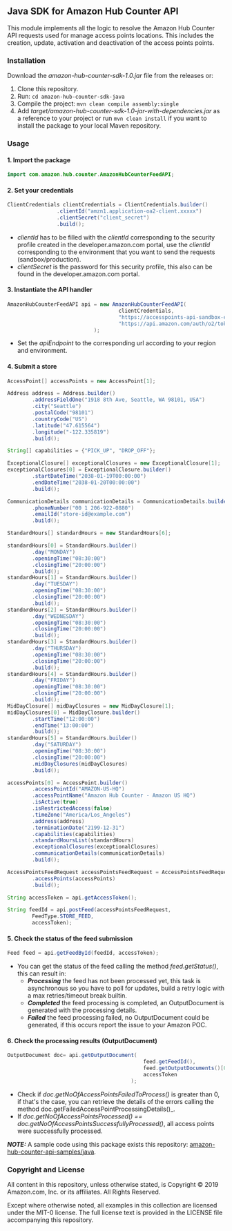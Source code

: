 

## Java SDK for Amazon Hub Counter API
This module implements all the logic to resolve the Amazon Hub Counter API requests used for manage access points locations. This includes the creation, update, activation and deactivation of the access points points.

### Installation
Download the _amazon-hub-counter-sdk-1.0.jar_ file from the releases or:

1. Clone this repository.
2. Run:
```cd amazon-hub-counter-sdk-java```
4. Compile the project:
   ```mvn clean compile assembly:single```
5. Add _target/amazon-hub-counter-sdk-1.0-jar-with-dependencies.jar_ as a reference to your project or run ```mvn clean install``` if you want to install the package to your local Maven repository.

### Usage
#### 1. Import the package

```java
import com.amazon.hub.counter.AmazonHubCounterFeedAPI;
```

#### 2. Set your credentials
```java
ClientCredentials clientCredentials = ClientCredentials.builder()
                .clientId("amzn1.application-oa2-client.xxxxx")
                .clientSecret("client_secret")
                .build();
```
* _clientId_ has to be filled with the _clientId_ corresponding to the security profile created in the developer.amazon.com portal, use the _clientId_ corresponding to the environment that you want to send the requests (sandbox/production).
* _clientSecret_ is the password for this security profile, this also can be found in the developer.amazon.com portal.

#### 3. Instantiate the API handler
```java
AmazonHubCounterFeedAPI api = new AmazonHubCounterFeedAPI(
									clientCredentials,
									"https://accesspoints-api-sandbox-eu.amazon.com",
									"https://api.amazon.com/auth/o2/token"
							);
```
* Set the _apiEndpoint_ to the corresponding url according to your region and environment.

#### 4. Submit a store
```java
AccessPoint[] accessPoints = new AccessPoint[1];

Address address = Address.builder()
        .addressFieldOne("1918 8th Ave, Seattle, WA 98101, USA")
        .city("Seattle")
        .postalCode("98101")
        .countryCode("US")
        .latitude("47.615564")
        .longitude("-122.335819")
        .build();

String[] capabilities = {"PICK_UP", "DROP_OFF"};

ExceptionalClosure[] exceptionalClosures = new ExceptionalClosure[1];
exceptionalClosures[0] = ExceptionalClosure.builder()
        .startDateTime("2038-01-19T00:00:00")
        .endDateTime("2038-01-20T00:00:00")
        .build();

CommunicationDetails communicationDetails = CommunicationDetails.builder()
        .phoneNumber("00 1 206-922-0880")
        .emailId("store-id@example.com")
        .build();

StandardHours[] standardHours = new StandardHours[6];

standardHours[0] = StandardHours.builder()
        .day("MONDAY")
        .openingTime("08:30:00")
        .closingTime("20:00:00")
        .build();
standardHours[1] = StandardHours.builder()
        .day("TUESDAY")
        .openingTime("08:30:00")
        .closingTime("20:00:00")
        .build();
standardHours[2] = StandardHours.builder()
        .day("WEDNESDAY")
        .openingTime("08:30:00")
        .closingTime("20:00:00")
        .build();
standardHours[3] = StandardHours.builder()
        .day("THURSDAY")
        .openingTime("08:30:00")
        .closingTime("20:00:00")
        .build();
standardHours[4] = StandardHours.builder()
        .day("FRIDAY")
        .openingTime("08:30:00")
        .closingTime("20:00:00")
        .build();
MidDayClosure[] midDayClosures = new MidDayClosure[1];
midDayClosures[0] = MidDayClosure.builder()
        .startTime("12:00:00")
        .endTime("13:00:00")
        .build();
standardHours[5] = StandardHours.builder()
        .day("SATURDAY")
        .openingTime("08:30:00")
        .closingTime("20:00:00")
        .midDayClosures(midDayClosures)
        .build();

accessPoints[0] = AccessPoint.builder()
        .accessPointId("AMAZON-US-HQ")
        .accessPointName("Amazon Hub Counter - Amazon US HQ")
        .isActive(true)
        .isRestrictedAccess(false)
        .timeZone("America/Los_Angeles")
        .address(address)
        .terminationDate("2199-12-31")
        .capabilities(capabilities)
        .standardHoursList(standardHours)
        .exceptionalClosures(exceptionalClosures)
        .communicationDetails(communicationDetails)
        .build();

AccessPointsFeedRequest accessPointsFeedRequest = AccessPointsFeedRequest.builder()
        .accessPoints(accessPoints)
        .build();

String accessToken = api.getAccessToken();

String feedId = api.postFeed(accessPointsFeedRequest,
        FeedType.STORE_FEED,
        accessToken);
```

#### 5. Check the status of the feed submission
```java
Feed feed = api.getFeedById(feedId, accessToken);
 ```
* You can get the status of the feed calling the method _feed.getStatus()_, this can result in:
	* ___Processing___ the feed has not been processed yet, this task is asynchronous so you have to poll for updates, build a retry logic with a max retries/timeout break builtin.
	* ___Completed___ the feed processing is completed, an OutputDocument is generated with the processing details.
	* ___Failed___ the feed processing failed, no OutputDocument could be generated, if this occurs report the issue to your Amazon POC.

#### 6. Check the processing results (OutputDocument)
```java
OutputDocument doc= api.getOutputDocument(
											feed.getFeedId(),
											feed.getOutputDocuments()[0].getDocumentId(),
											accessToken
										);
 ```

* Check if _doc.getNoOfAccessPointsFailedToProcess()_ is greater than 0, if that's the case, you can retrieve the details of the errors calling the method doc.getFailedAccessPointProcessingDetails()_.
* If _doc.getNoOfAccessPointsProcessed() == doc.getNoOfAccessPointsSuccessfullyProcessed()_, all access points were successfully processed.

 ___NOTE:___ A sample code using this package exists this repository: [amazon-hub-counter-api-samples/java](https://github.com/amzn/amazon-hub-counter-api-samples/java).

### Copyright and License
All content in this repository, unless otherwise stated, is Copyright © 2019 Amazon.com, Inc. or its affiliates. All Rights Reserved.

Except where otherwise noted, all examples in this collection are licensed under the MIT-0 license. The full license text is provided in the LICENSE file accompanying this repository.